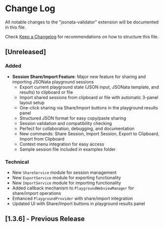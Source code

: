 # Change Log

All notable changes to the "jsonata-validator" extension will be documented in this file.

Check [Keep a Changelog](http://keepachangelog.com/) for recommendations on how to structure this file.

## [Unreleased]

### Added
- **Session Share/Import Feature**: Major new feature for sharing and importing JSONata playground sessions
  - Export current playground state (JSON input, JSONata template, and results) to clipboard or file
  - Import shared sessions from clipboard or file with automatic 3-panel layout setup
  - One-click sharing via Share/Import buttons in the playground results panel
  - Structured JSON format for easy copy/paste sharing
  - Session validation and compatibility checking
  - Perfect for collaboration, debugging, and documentation
  - New commands: Share Session, Import Session, Export to Clipboard, Import from Clipboard
  - Context menu integration for easy access
  - Sample session file included in examples folder

### Technical
- New `ShareService` module for session management
- New `ExportService` module for exporting functionality
- New `ImportService` module for importing functionality
- Added callback mechanism to `PlaygroundWebviewManager` for share/import operations
- Enhanced `PlaygroundProvider` with share/import integration
- Updated UI with Share/Import buttons in playground results panel

## [1.3.6] - Previous Release